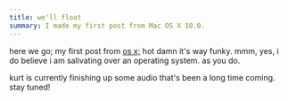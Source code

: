 ```yaml
---
title: we'll float
summary: I made my first post from Mac OS X 10.0.
---
```


here we go; my first post from [os x;](http://www.apple.com/macosx/) hot damn it's way funky. mmm, yes, i do believe i am salivating over an operating system. as you do.

kurt is currently finishing up some audio that's been a long time coming. stay tuned!